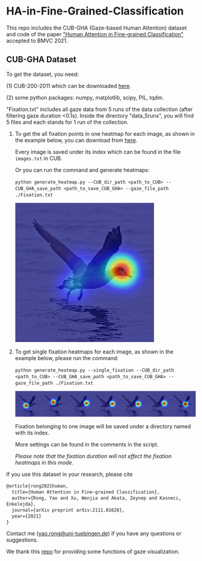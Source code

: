# HA-in-Fine-Grained-Classification
This repo includes the CUB-GHA (Gaze-based Human Attention) dataset and code of the paper ["Human Attention in Fine-grained Classification"](https://arxiv.org/pdf/2111.01628.pdf) accepted to BMVC 2021.


## CUB-GHA Dataset
To get the dataset, you need:

(1) CUB-200-2011 which can be downloaded [here](http://www.vision.caltech.edu/visipedia/CUB-200-2011.html).

(2) some python packages: numpy, matplotlib, scipy, PIL, tqdm.

"Fixation.txt" includes all gaze data from 5 runs of the data collection (after filtering gaze duration <0.1s). Inside the directory "data_5runs", you will find 5 files and each stands for 1 run of the collection. 

1. To get the all fixation points in one heatmap for each image, as shown in the example below, you can download from [here](https://drive.google.com/file/d/1EC4H7N_l2UEtMxFZYOhZCBGz29QSVl2Q/view?usp=sharing). 
   
   Every image is saved under its index which can be found in the file `images.txt` in CUB.
   
   Or you can run the command and generate heatmaps:

   `python generate_heatmap.py --CUB_dir_path <path_to_CUB> --CUB_GHA_save_path <path_to_save_CUB_GHA> --gaze_file_path ./Fixation.txt`

    ![](./examples/all.jpg)

2. To get single fixation heatmaps for each image, as shown in the example below, please run the command:

   `python generate_heatmap.py --single_fixation --CUB_dir_path <path_to_CUB> --CUB_GHA_save_path <path_to_save_CUB_GHA> --gaze_file_path ./Fixation.txt`

	![](./examples/single.jpg)
    
     Fixation belonging to one image will be saved under a directory named with its index.
     
     More settings can be found in the comments in the script.
     
    *Please note that the fixation duration will not effect the fixation heatmaps in this mode.*

If you use this dataset in your research, please cite
```
@article{rong2021human,
  title={Human Attention in Fine-grained Classification},
  author={Rong, Yao and Xu, Wenjia and Akata, Zeynep and Kasneci, Enkelejda},
  journal={arXiv preprint arXiv:2111.01628},
  year={2021}
}
```
Contact me (yao.rong@uni-tuebingen.de) if you have any questions or suggestions.

We thank this [repo](https://github.com/TobiasRoeddiger/GazePointHeatMap) for providing some functions of gaze visualization.

